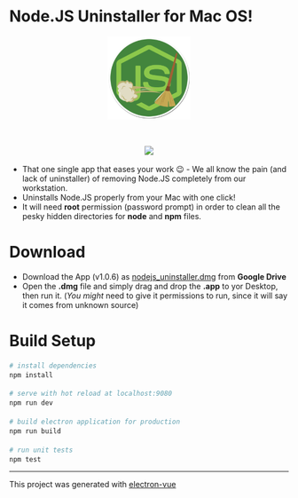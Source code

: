 # Node.JS Uninstaller for Mac OS!

<p align="center"><img src="https://github.com/tutyamxx/nodejs-uninstaller-macos/blob/master/src/renderer/assets/images/app_icon.png" width="150" height="150"></p><br>
<p align="center"><img src="https://github.com/tutyamxx/nodejs-uninstaller-macos/blob/master/download_files/nodejs_uninstaller_example_updated.gif"></p>

* That one single app that eases your work 😉 - We all know the pain (and lack of uninstaller) of removing Node.JS completely from our workstation.
* Uninstalls Node.JS properly from your Mac with one click!
* It will need **root** permission (password prompt) in order to clean all the pesky hidden directories for **node** and **npm** files.


# Download

* Download the App (v1.0.6) as [nodejs_uninstaller.dmg](https://drive.google.com/open?id=1EmQd5GmNLXYK_QmxNzoGDUM20hJWgZPa) from **Google Drive**
* Open the **.dmg** file and simply drag and drop the **.app** to yor Desktop, then run it. (*You might* need to give it permissions to run, since it will say it comes from unknown source)

# Build Setup

``` bash
# install dependencies
npm install

# serve with hot reload at localhost:9080
npm run dev

# build electron application for production
npm run build

# run unit tests
npm test


```

---

This project was generated with [electron-vue](https://github.com/SimulatedGREG/electron-vue)

